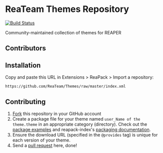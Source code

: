 # ReaTeam Themes Repository

[![Build Status](https://travis-ci.org/ReaTeam/Themes.svg?branch=master)](https://travis-ci.org/ReaTeam/Themes)

Community-maintained collection of themes for REAPER

## Contributors

## Installation

Copy and paste this URL in Extensions > ReaPack > Import a repository:

```
https://github.com/ReaTeam/Themes/raw/master/index.xml
```

## Contributing

1. [Fork](https://github.com/ReaTeam/Themes/fork) this repository in your GitHub account
2. Create a package file for your theme named `user_Name of the theme.theme`
   in an appropriate category (directory). Check out the
[package examples](https://github.com/cfillion/reapack-index/wiki/Examples) and
reapack-index's [packaging documentation](https://github.com/cfillion/reapack-index/wiki/Packaging-Documentation).
3. Ensure the download URL (specified in the `@provides` tag) is unique
   for each version of your theme.
4. Send a [pull request](https://help.github.com/articles/creating-a-pull-request-from-a-fork/) here, done!
